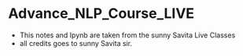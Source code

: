 # Advance_NLP_Course_LIVE
- This notes and Ipynb are taken from the sunny Savita Live Classes
- all credits goes to sunny Savita sir.

